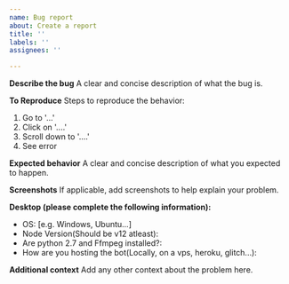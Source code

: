 ```yaml
---
name: Bug report
about: Create a report
title: ''
labels: ''
assignees: ''

---
```


**Describe the bug**
A clear and concise description of what the bug is.

**To Reproduce**
Steps to reproduce the behavior:
1. Go to '...'
2. Click on '....'
3. Scroll down to '....'
4. See error

**Expected behavior**
A clear and concise description of what you expected to happen.

**Screenshots**
If applicable, add screenshots to help explain your problem.

**Desktop (please complete the following information):**
 - OS: [e.g. Windows, Ubuntu...]
 - Node Version(Should be v12 atleast): 
 - Are python 2.7 and Ffmpeg installed?:
 - How are you hosting the bot(Locally, on a vps, heroku, glitch...):

**Additional context**
Add any other context about the problem here.
